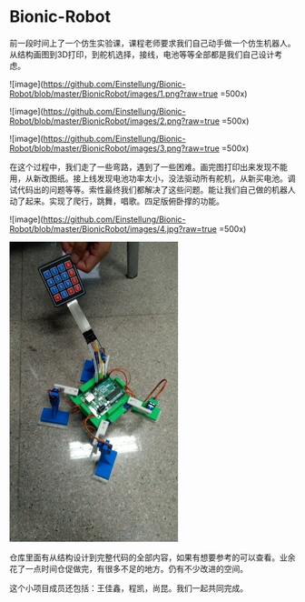 # Bionic-Robot


前一段时间上了一个仿生实验课，课程老师要求我们自己动手做一个仿生机器人。从结构画图到3D打印，到舵机选择，接线，电池等等全部都是我们自己设计考虑。

![image](https://github.com/Einstellung/Bionic-Robot/blob/master/BionicRobot/images/1.png?raw=true  =500x)

![image](https://github.com/Einstellung/Bionic-Robot/blob/master/BionicRobot/images/2.png?raw=true  =500x)

![image](https://github.com/Einstellung/Bionic-Robot/blob/master/BionicRobot/images/3.png?raw=true  =500x)

在这个过程中，我们走了一些弯路，遇到了一些困难。画完图打印出来发现不能用，从新改图纸。接上线发现电池功率太小，没法驱动所有舵机，从新买电池。调试代码出的问题等等。索性最终我们都解决了这些问题。能让我们自己做的机器人动了起来。实现了爬行，跳舞，唱歌。四足版俯卧撑的功能。

![image](https://github.com/Einstellung/Bionic-Robot/blob/master/BionicRobot/images/4.jpg?raw=true  =500x)

![image](https://github.com/Einstellung/Bionic-Robot/blob/master/BionicRobot/images/5.jpg?raw=true  )

仓库里面有从结构设计到完整代码的全部内容，如果有想要参考的可以查看。业余花了一点时间仓促做完，有很多不足的地方。仍有不少改进的空间。

这个小项目成员还包括：王佳鑫，程凯，尚昆。我们一起共同完成。

